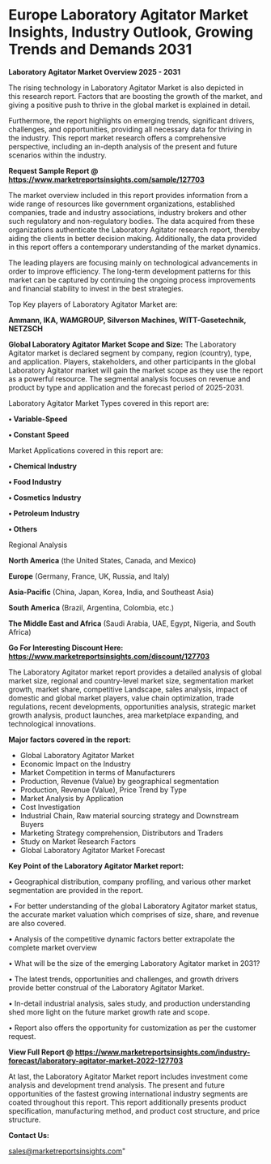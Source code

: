  # Europe Laboratory Agitator Market Insights, Industry Outlook, Growing Trends and Demands 2031

<Strong> Laboratory Agitator Market Overview 2025 - 2031</strong>

The rising technology in Laboratory Agitator Market is also depicted in this research report. Factors that are boosting the growth of the market, and giving a positive push to thrive in the global market is explained in detail.

Furthermore, the report highlights on emerging trends, significant drivers, challenges, and opportunities, providing all necessary data for thriving in the industry. This report market research offers a comprehensive perspective, including an in-depth analysis of the present and future scenarios within the industry.

<strong>Request Sample Report @ <a href=https://www.marketreportsinsights.com/sample/127703>https://www.marketreportsinsights.com/sample/127703</a></strong>

The market overview included in this report provides information from a wide range of resources like government organizations, established companies, trade and industry associations, industry brokers and other such regulatory and non-regulatory bodies. The data acquired from these organizations authenticate the Laboratory Agitator research report, thereby aiding the clients in better decision making. Additionally, the data provided in this report offers a contemporary understanding of the market dynamics.

The leading players are focusing mainly on technological advancements in order to improve efficiency. The long-term development patterns for this market can be captured by continuing the ongoing process improvements and financial stability to invest in the best strategies.

Top Key players of Laboratory Agitator Market are:

<strong>Ammann, IKA, WAMGROUP, Silverson Machines, WITT-Gasetechnik, NETZSCH</strong>

<strong><b>Global Laboratory Agitator Market Scope and Size:</b></strong>
The Laboratory Agitator market is declared segment by company, region (country), type, and application. Players, stakeholders, and other participants in the global Laboratory Agitator market will gain the market scope as they use the report as a powerful resource. The segmental analysis focuses on revenue and product by type and application and the forecast period of 2025-2031.

Laboratory Agitator Market Types covered in this report are:

<strong>• Variable-Speed

• Constant Speed</strong>

Market Applications covered in this report are:

<strong>• Chemical Industry

• Food Industry

• Cosmetics Industry

• Petroleum Industry

• Others</strong> 

Regional Analysis

<strong>North America</strong> (the United States, Canada, and Mexico)

<strong>Europe</strong> (Germany, France, UK, Russia, and Italy)

<strong>Asia-Pacific</strong> (China, Japan, Korea, India, and Southeast Asia)

<strong>South America</strong> (Brazil, Argentina, Colombia, etc.)

<strong>The Middle East and Africa</strong> (Saudi Arabia, UAE, Egypt, Nigeria, and South Africa)

<strong>Go For Interesting Discount Here: <a href=https://www.marketreportsinsights.com/discount/127703>https://www.marketreportsinsights.com/discount/127703</a></strong>

The Laboratory Agitator market report provides a detailed analysis of global market size, regional and country-level market size, segmentation market growth, market share, competitive Landscape, sales analysis, impact of domestic and global market players, value chain optimization, trade regulations, recent developments, opportunities analysis, strategic market growth analysis, product launches, area marketplace expanding, and technological innovations.

<strong><b>Major factors covered in the report:</b></strong>
<ul>
  <li>Global Laboratory Agitator Market </li>
  <li>Economic Impact on the Industry</li>
  <li>Market Competition in terms of Manufacturers</li>
  <li>Production, Revenue (Value) by geographical segmentation</li>
  <li>Production, Revenue (Value), Price Trend by Type</li>
  <li>Market Analysis by Application</li>
  <li>Cost Investigation</li>
  <li>Industrial Chain, Raw material sourcing strategy and Downstream Buyers</li>
  <li>Marketing Strategy comprehension, Distributors and Traders</li>
  <li>Study on Market Research Factors</li>
  <li>Global Laboratory Agitator Market Forecast</li>
</ul>

<strong><b>Key Point of the Laboratory Agitator Market report:</b></strong>

• Geographical distribution, company profiling, and various other market segmentation are provided in the report.

• For better understanding of the global Laboratory Agitator market status, the accurate market valuation which comprises of size, share, and revenue are also covered.

• Analysis of the competitive dynamic factors better extrapolate the complete market overview

• What will be the size of the emerging Laboratory Agitator market in 2031?

• The latest trends, opportunities and challenges, and growth drivers provide better construal of the Laboratory Agitator Market.

• In-detail industrial analysis, sales study, and production understanding shed more light on the future market growth rate and scope.

• Report also offers the opportunity for customization as per the customer request.

<strong><b>View Full Report @ <a href=https://www.marketreportsinsights.com/industry-forecast/laboratory-agitator-market-2022-127703>https://www.marketreportsinsights.com/industry-forecast/laboratory-agitator-market-2022-127703</a></b></strong>


At last, the Laboratory Agitator Market report includes investment come analysis and development trend analysis. The present and future opportunities of the fastest growing international industry segments are coated throughout this report. This report additionally presents product specification, manufacturing method, and product cost structure, and price structure.

<strong>Contact Us:</strong>

sales@marketreportsinsights.com"
